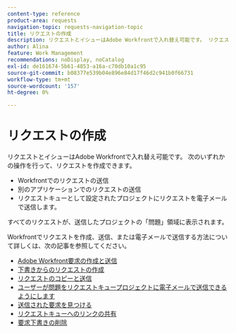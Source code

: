 ```yaml
---
content-type: reference
product-area: requests
navigation-topic: requests-navigation-topic
title: リクエストの作成
description: リクエストとイシューはAdobe Workfrontで入れ替え可能です。 リクエストを作成するには、Workfrontでリクエストを送信するか、別のアプリケーションでリクエストを送信するか、リクエストキューとして設定されたプロジェクトにリクエストを電子メールで送信します。
author: Alina
feature: Work Management
recommendations: noDisplay, noCatalog
exl-id: de161674-5b61-4853-a16a-c70db10a1c95
source-git-commit: b08377e539b04e896e84d17f46d2c941b0f66731
workflow-type: tm+mt
source-wordcount: '157'
ht-degree: 0%

---
```


# リクエストの作成

<!--
{{highlighted-preview}}
-->

リクエストとイシューはAdobe Workfrontで入れ替え可能です。 次のいずれかの操作を行って、リクエストを作成できます。

* Workfrontでのリクエストの送信
* 別のアプリケーションでのリクエストの送信
* リクエストキューとして設定されたプロジェクトにリクエストを電子メールで送信します。

すべてのリクエストが、送信したプロジェクトの「問題」領域に表示されます。

Workfrontでリクエストを作成、送信、または電子メールで送信する方法について詳しくは、次の記事を参照してください。

* [Adobe Workfront要求の作成と送信](../../../manage-work/requests/create-requests/create-submit-requests.md)
* [下書きからのリクエストの作成](../../../manage-work/requests/create-requests/create-requests-from-drafts.md)
* [リクエストのコピーと送信](../../../manage-work/requests/create-requests/copy-and-submit-requests.md)
* [ユーザーが問題をリクエストキュープロジェクトに電子メールで送信できるようにします](../../../manage-work/requests/create-requests/enable-email-issues-into-projects.md)
* [送信された要求を見つける](../../../manage-work/requests/create-requests/locate-submitted-requests.md)
* [リクエストキューへのリンクの共有](../../../manage-work/requests/create-requests/share-link-to-request-queue.md)
* [要求下書きの削除](../../../manage-work/requests/create-requests/delete-request-draft.md)
